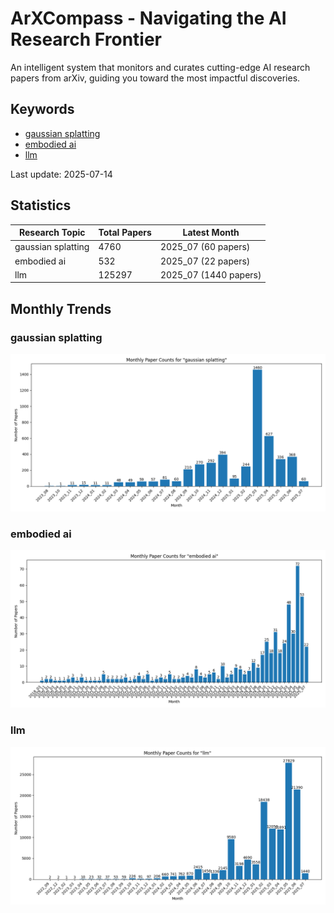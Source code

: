 # ArXCompass - Navigating the AI Research Frontier
An intelligent system that monitors and curates cutting-edge AI research papers from arXiv, guiding you toward the most impactful discoveries.

## Keywords

- [gaussian splatting](gaussian_splatting/)
- [embodied ai](embodied_ai/)
- [llm](llm/)

Last update: 2025-07-14

## Statistics

| Research Topic | Total Papers | Latest Month |
| --- | --- | --- |
| gaussian splatting | 4760 | 2025_07 (60 papers) |
| embodied ai | 532 | 2025_07 (22 papers) |
| llm | 125297 | 2025_07 (1440 papers) |

## Monthly Trends

### gaussian splatting

![Monthly Paper Counts for gaussian splatting](gaussian_splatting/monthly_stats.png)

### embodied ai

![Monthly Paper Counts for embodied ai](embodied_ai/monthly_stats.png)

### llm

![Monthly Paper Counts for llm](llm/monthly_stats.png)

